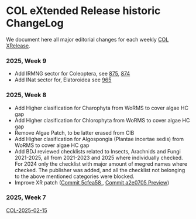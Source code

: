 # COL eXtended Release historic ChangeLog
We document here all major editorial changes for each weekly [COL XRelease]([url](https://www.checklistbank.org/dataset?limit=50&offset=0&origin=xrelease&releasedFrom=3&reverse=false)).

### 2025, Week 9
- Add IRMNG sector for Coleoptera, see [875](https://github.com/CatalogueOfLife/data/issues/875), [874](https://github.com/CatalogueOfLife/data/issues/874)
- Add INat sector for, Elatoroidea see [965](https://github.com/CatalogueOfLife/data/issues/965)


### 2025, Week 8
 - Add Higher clasification for Charophyta from WoRMS to cover algae HC gap
 - Add Higher clasification for Chlorophyta from WoRMS to cover algae HC gap
 - Remove Algae Patch, to be latter erased from ClB
 - Add Higher clasification for Algospongia (Plantae incertae sedis) from WoRMS to cover algae HC gap
 - Add BDJ reviewed checklists related to Insects, Arachnids and Fungi 2021-2025, all from 2021-2023 and 2025 where individually checked. For 2024 only the checklist with major amount of megred names where checked. The publisher was added, and all the checklist not belonging to the above mentioned categories were blocked.
 - Improve XR patch ([Commit 5cfea58
](https://github.com/CatalogueOfLife/data-xrelease-patch/commit/a2e070506d8342ffca558a48f9a773406068df01), [Commit a2e0705
Preview](https://github.com/CatalogueOfLife/data-xrelease-patch/commit/5cfea5802df8080e1adb75e0e31635a52a3f41ea))

### 2025, Week 7
[COL-2025-02-15](https://www.checklistbank.org/dataset/308145/about)
